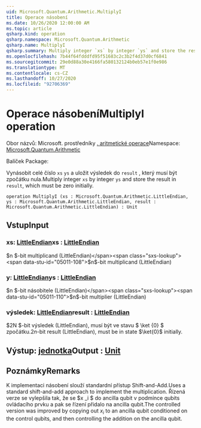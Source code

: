 ```yaml
---
uid: Microsoft.Quantum.Arithmetic.MultiplyI
title: Operace násobení
ms.date: 10/26/2020 12:00:00 AM
ms.topic: article
qsharp.kind: operation
qsharp.namespace: Microsoft.Quantum.Arithmetic
qsharp.name: MultiplyI
qsharp.summary: Multiply integer `xs` by integer `ys` and store the result in `result`, which must be zero initially.
ms.openlocfilehash: 7b44f64fdddfd95f51683c2c3b2f4d37d0cf6841
ms.sourcegitcommit: 29e0d88a30e4166fa580132124b0eb57e1f0e986
ms.translationtype: MT
ms.contentlocale: cs-CZ
ms.lasthandoff: 10/27/2020
ms.locfileid: "92706369"
---
```

# <a name="multiplyi-operation"></a><span data-ttu-id="05011-102">Operace násobení</span><span class="sxs-lookup"><span data-stu-id="05011-102">MultiplyI operation</span></span>

<span data-ttu-id="05011-103">Obor názvů: Microsoft. prostředníky [. aritmetické operace](xref:Microsoft.Quantum.Arithmetic)</span><span class="sxs-lookup"><span data-stu-id="05011-103">Namespace: [Microsoft.Quantum.Arithmetic](xref:Microsoft.Quantum.Arithmetic)</span></span>

<span data-ttu-id="05011-104">Balíček [](https://nuget.org/packages/)</span><span class="sxs-lookup"><span data-stu-id="05011-104">Package: [](https://nuget.org/packages/)</span></span>


<span data-ttu-id="05011-105">Vynásobit celé číslo `xs` `ys` a uložit výsledek do `result` , který musí být zpočátku nula.</span><span class="sxs-lookup"><span data-stu-id="05011-105">Multiply integer `xs` by integer `ys` and store the result in `result`, which must be zero initially.</span></span>

```qsharp
operation MultiplyI (xs : Microsoft.Quantum.Arithmetic.LittleEndian, ys : Microsoft.Quantum.Arithmetic.LittleEndian, result : Microsoft.Quantum.Arithmetic.LittleEndian) : Unit
```


## <a name="input"></a><span data-ttu-id="05011-106">Vstup</span><span class="sxs-lookup"><span data-stu-id="05011-106">Input</span></span>

### <a name="xs--littleendian"></a><span data-ttu-id="05011-107">xs: [LittleEndian](xref:Microsoft.Quantum.Arithmetic.LittleEndian)</span><span class="sxs-lookup"><span data-stu-id="05011-107">xs : [LittleEndian](xref:Microsoft.Quantum.Arithmetic.LittleEndian)</span></span>

<span data-ttu-id="05011-108">$n $-bit multiplicand (LittleEndian)</span><span class="sxs-lookup"><span data-stu-id="05011-108">$n$-bit multiplicand (LittleEndian)</span></span>


### <a name="ys--littleendian"></a><span data-ttu-id="05011-109">y: [LittleEndian](xref:Microsoft.Quantum.Arithmetic.LittleEndian)</span><span class="sxs-lookup"><span data-stu-id="05011-109">ys : [LittleEndian](xref:Microsoft.Quantum.Arithmetic.LittleEndian)</span></span>

<span data-ttu-id="05011-110">$n $-bit násobitele (LittleEndian)</span><span class="sxs-lookup"><span data-stu-id="05011-110">$n$-bit multiplier (LittleEndian)</span></span>


### <a name="result--littleendian"></a><span data-ttu-id="05011-111">výsledek: [LittleEndian](xref:Microsoft.Quantum.Arithmetic.LittleEndian)</span><span class="sxs-lookup"><span data-stu-id="05011-111">result : [LittleEndian](xref:Microsoft.Quantum.Arithmetic.LittleEndian)</span></span>

<span data-ttu-id="05011-112">$2N $-bit výsledek (LittleEndian), musí být ve stavu $ \ket {0} $ zpočátku.</span><span class="sxs-lookup"><span data-stu-id="05011-112">$2n$-bit result (LittleEndian), must be in state $\ket{0}$ initially.</span></span>



## <a name="output--unit"></a><span data-ttu-id="05011-113">Výstup: [jednotka](xref:microsoft.quantum.lang-ref.unit)</span><span class="sxs-lookup"><span data-stu-id="05011-113">Output : [Unit](xref:microsoft.quantum.lang-ref.unit)</span></span>



## <a name="remarks"></a><span data-ttu-id="05011-114">Poznámky</span><span class="sxs-lookup"><span data-stu-id="05011-114">Remarks</span></span>

<span data-ttu-id="05011-115">K implementaci násobení slouží standardní přístup Shift-and-Add.</span><span class="sxs-lookup"><span data-stu-id="05011-115">Uses a standard shift-and-add approach to implement the multiplication.</span></span>
<span data-ttu-id="05011-116">Řízená verze se vylepšila tak, že se $x _i $ do ancilla qubit v podmínce qubits ovládacího prvku a pak se řízení přidalo na ancilla qubit.</span><span class="sxs-lookup"><span data-stu-id="05011-116">The controlled version was improved by copying out $x_i$ to an ancilla qubit conditioned on the control qubits, and then controlling the addition on the ancilla qubit.</span></span>
